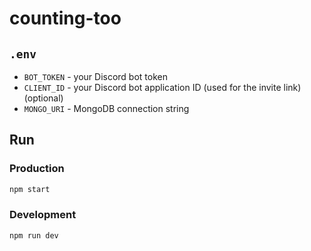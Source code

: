 # counting-too

## `.env`

-   `BOT_TOKEN` - your Discord bot token
-   `CLIENT_ID` - your Discord bot application ID (used for the invite link) (optional)
-   `MONGO_URI` - MongoDB connection string

## Run

### Production

```bash
npm start
```

### Development

```bash
npm run dev
```
